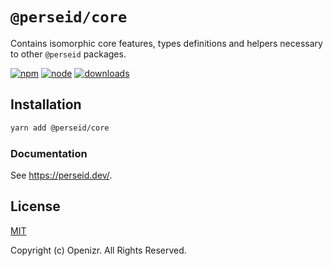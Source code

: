 # `@perseid/core`

Contains isomorphic core features, types definitions and helpers necessary to other `@perseid` packages.

[![npm](https://img.shields.io/npm/v/@perseid/core.svg)](https://www.npmjs.com/package/@perseid/core)
[![node](https://img.shields.io/node/v/@perseid/core.svg)](https://nodejs.org)
[![downloads](https://img.shields.io/npm/dm/@perseid/core.svg?style=flat-square)](https://www.npmjs.com/package/@perseid/core)


## Installation

```bash
yarn add @perseid/core
```


### Documentation

See https://perseid.dev/.


## License

[MIT](http://opensource.org/licenses/MIT)

Copyright (c) Openizr. All Rights Reserved.
